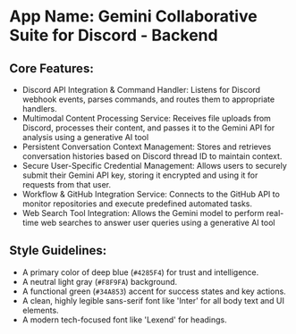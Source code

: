 # **App Name**: Gemini Collaborative Suite for Discord - Backend

## Core Features:

- Discord API Integration & Command Handler: Listens for Discord webhook events, parses commands, and routes them to appropriate handlers.
- Multimodal Content Processing Service: Receives file uploads from Discord, processes their content, and passes it to the Gemini API for analysis using a generative AI tool
- Persistent Conversation Context Management: Stores and retrieves conversation histories based on Discord thread ID to maintain context.
- Secure User-Specific Credential Management: Allows users to securely submit their Gemini API key, storing it encrypted and using it for requests from that user.
- Workflow & GitHub Integration Service: Connects to the GitHub API to monitor repositories and execute predefined automated tasks.
- Web Search Tool Integration: Allows the Gemini model to perform real-time web searches to answer user queries using a generative AI tool

## Style Guidelines:

- A primary color of deep blue (`#4285F4`) for trust and intelligence.
- A neutral light gray (`#F8F9FA`) background.
- A functional green (`#34A853`) accent for success states and key actions.
- A clean, highly legible sans-serif font like 'Inter' for all body text and UI elements.
- A modern tech-focused font like 'Lexend' for headings.